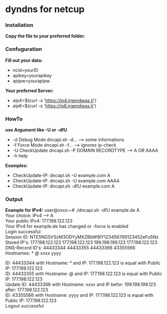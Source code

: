 # dyndns for netcup

### Installation
**Copy the file to your preferred folder.**  
### Confuguration
**Fill out your data:**  
- ncid=yourID  
- apikey=yourapikey  
- apipw=yourapipw  

**Your preferred Server:**  
- aip4=$(curl -s 'https://ip4.irgendwas.ti')  
- aip6=$(curl -s 'https://ip6.irgendwas.ti')  

### HowTo

**use Argument like -U or -dfU**  

- -d   Debug Mode   dncapi.sh -d... --> some informations  
- -f   Force Mode   dncapi.sh -f... --> ignores ip-check  
- -U   CheckUpdate  dncapi.sh -P DOMAIN RECORDTYPE --> A OR AAAA  
- -h   help  

**Examples:**
- CheckUpdate-IP:  dncapi.sh -U example.com A  
- CheckUpdate-IP:  dncapi.sh -U example.com AAAA  
- CheckUpdate-IP:  dncapi.sh -dfU example.com A  

### Output

**Example for IPv4:** 
user@xxxx:~# ./dncapi.sh -dfU example.de A  
Your choice: IPv4 --> A  
Your public IPv4: 177.198.122.123  
Your IPv4 for example.de has changed or -force is enabled  
Login successful  
Session ID: NTE5NG5VSzM3ODYyMXZBbW9IY123456789123452eFo5Nz  
Stored IP's: 177.198.122.123 177.198.122.123 199.198.199.123 177.198.122.123  
DNS-Record ID's: 44433344 44433355 44433366 43355566  
Hostnames: * @ xxxx yyyy  

ID: 44433344 with Hostname: * and IP: 177.198.122.123 is equal with Public IP: 177.198.122.123  
ID: 44433355 with Hostname: @ and IP: 177.198.122.123 is equal with Public IP: 177.198.122.123  
Update ID: 44433366 with Hostname: xxxx and IP befor: 199.198.199.123  after: 177.198.122.123  
ID: 43355566 with Hostname: yyyy and IP: 177.198.122.123 is equal with Public IP: 177.198.122.123  
Logout successful
